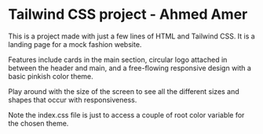 # Tailwind CSS project - Ahmed Amer

This is a project made with just a few lines of HTML and Tailwind CSS. It is a landing page for a mock fashion website.

Features include cards in the main section, circular logo attached in between the header and main, and a free-flowing responsive design with a basic pinkish color theme.

Play around with the size of the screen to see all the different sizes and shapes that occur with responsiveness.

Note the index.css file is just to access a couple of root color variable for the chosen theme.
